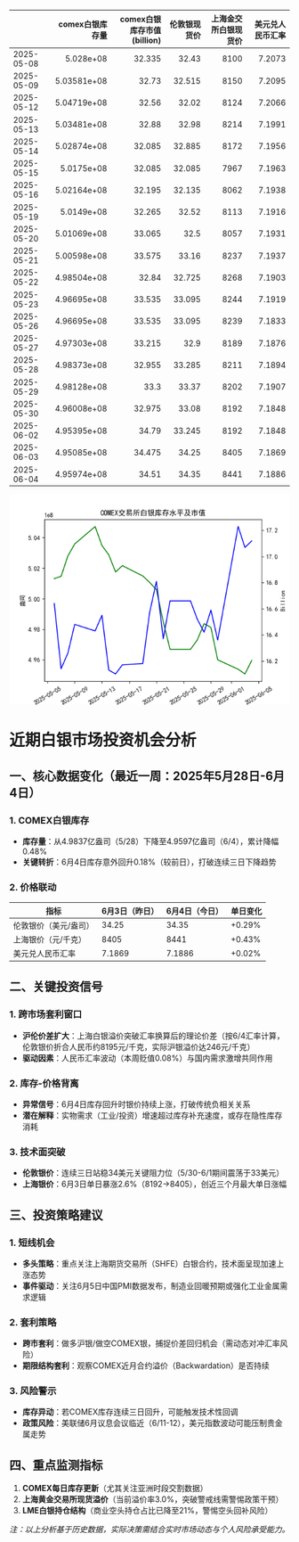 |            |   comex白银库存量 |   comex白银库存市值(billion) |   伦敦银现货价 |   上海金交所白银现货价 |   美元兑人民币汇率 |
|:-----------|------------------:|-----------------------------:|---------------:|-----------------------:|-------------------:|
| 2025-05-08 |       5.028e+08   |                       32.335 |         32.43  |                   8100 |             7.2073 |
| 2025-05-09 |       5.03581e+08 |                       32.73  |         32.515 |                   8150 |             7.2095 |
| 2025-05-12 |       5.04719e+08 |                       32.56  |         32.02  |                   8124 |             7.2066 |
| 2025-05-13 |       5.03481e+08 |                       32.88  |         32.98  |                   8214 |             7.1991 |
| 2025-05-14 |       5.02874e+08 |                       32.085 |         32.885 |                   8172 |             7.1956 |
| 2025-05-15 |       5.0175e+08  |                       32.085 |         32.085 |                   7967 |             7.1963 |
| 2025-05-16 |       5.02164e+08 |                       32.195 |         32.135 |                   8062 |             7.1938 |
| 2025-05-19 |       5.0149e+08  |                       32.265 |         32.52  |                   8113 |             7.1916 |
| 2025-05-20 |       5.01069e+08 |                       33.065 |         32.5   |                   8057 |             7.1931 |
| 2025-05-21 |       5.00598e+08 |                       33.575 |         33.16  |                   8237 |             7.1937 |
| 2025-05-22 |       4.98504e+08 |                       32.84  |         32.725 |                   8268 |             7.1903 |
| 2025-05-23 |       4.96695e+08 |                       33.535 |         33.095 |                   8244 |             7.1919 |
| 2025-05-26 |       4.96695e+08 |                       33.535 |         33.095 |                   8239 |             7.1833 |
| 2025-05-27 |       4.97303e+08 |                       33.215 |         32.9   |                   8189 |             7.1876 |
| 2025-05-28 |       4.98373e+08 |                       32.955 |         33.285 |                   8211 |             7.1894 |
| 2025-05-29 |       4.98128e+08 |                       33.3   |         33.37  |                   8202 |             7.1907 |
| 2025-05-30 |       4.96008e+08 |                       32.975 |         33.08  |                   8192 |             7.1848 |
| 2025-06-02 |       4.95395e+08 |                       34.79  |         33.245 |                   8192 |             7.1848 |
| 2025-06-03 |       4.95085e+08 |                       34.475 |         34.25  |                   8405 |             7.1869 |
| 2025-06-04 |       4.95974e+08 |                       34.51  |         34.35  |                   8441 |             7.1886 |

![图](silver.png)



# 近期白银市场投资机会分析

## 一、核心数据变化（最近一周：2025年5月28日-6月4日）
### 1. COMEX白银库存
- **库存量**：从4.9837亿盎司（5/28）下降至4.9597亿盎司（6/4），累计降幅0.48%
- **关键转折**：6月4日库存意外回升0.18%（较前日），打破连续三日下降趋势

### 2. 价格联动
| 指标            | 6月3日（昨日） | 6月4日（今日） | 单日变化 |
|-----------------|---------------|---------------|---------|
| 伦敦银价（美元/盎司） | 34.25         | 34.35         | +0.29%  |
| 上海银价（元/千克） | 8405          | 8441          | +0.43%  |
| 美元兑人民币汇率   | 7.1869        | 7.1886        | +0.02%  |

## 二、关键投资信号
### 1. **跨市场套利窗口**
- **沪伦价差扩大**：上海白银溢价突破汇率换算后的理论价差（按6/4汇率计算，伦敦银价折合人民币约8195元/千克，实际沪银溢价达246元/千克）
- **驱动因素**：人民币汇率波动（本周贬值0.08%）与国内需求激增共同作用

### 2. **库存-价格背离**
- **异常信号**：6月4日库存回升时银价持续上涨，打破传统负相关关系
- **潜在解释**：实物需求（工业/投资）增速超过库存补充速度，或存在隐性库存消耗

### 3. **技术面突破**
- **伦敦银价**：连续三日站稳34美元关键阻力位（5/30-6/1期间震荡于33美元）
- **上海银价**：6月3日单日暴涨2.6%（8192→8405），创近三个月最大单日涨幅

## 三、投资策略建议
### 1. **短线机会**
- **多头策略**：重点关注上海期货交易所（SHFE）白银合约，技术面呈现加速上涨态势
- **事件驱动**：关注6月5日中国PMI数据发布，制造业回暖预期或强化工业金属需求逻辑

### 2. **套利策略**
- **跨市套利**：做多沪银/做空COMEX银，捕捉价差回归机会（需动态对冲汇率风险）
- **期限结构套利**：观察COMEX近月合约溢价（Backwardation）是否持续

### 3. **风险警示**
- **库存异动**：若COMEX库存连续三日回升，可能触发技术性回调
- **政策风险**：美联储6月议息会议临近（6/11-12），美元指数波动可能压制贵金属走势

## 四、重点监测指标
1. **COMEX每日库存更新**（尤其关注亚洲时段交割数据）
2. **上海黄金交易所现货溢价**（当前溢价率3.0%，突破警戒线需警惕政策干预）
3. **LME白银持仓结构**（商业空头持仓占比已降至21%，警惕空头回补风险）

*注：以上分析基于历史数据，实际决策需结合实时市场动态与个人风险承受能力。*